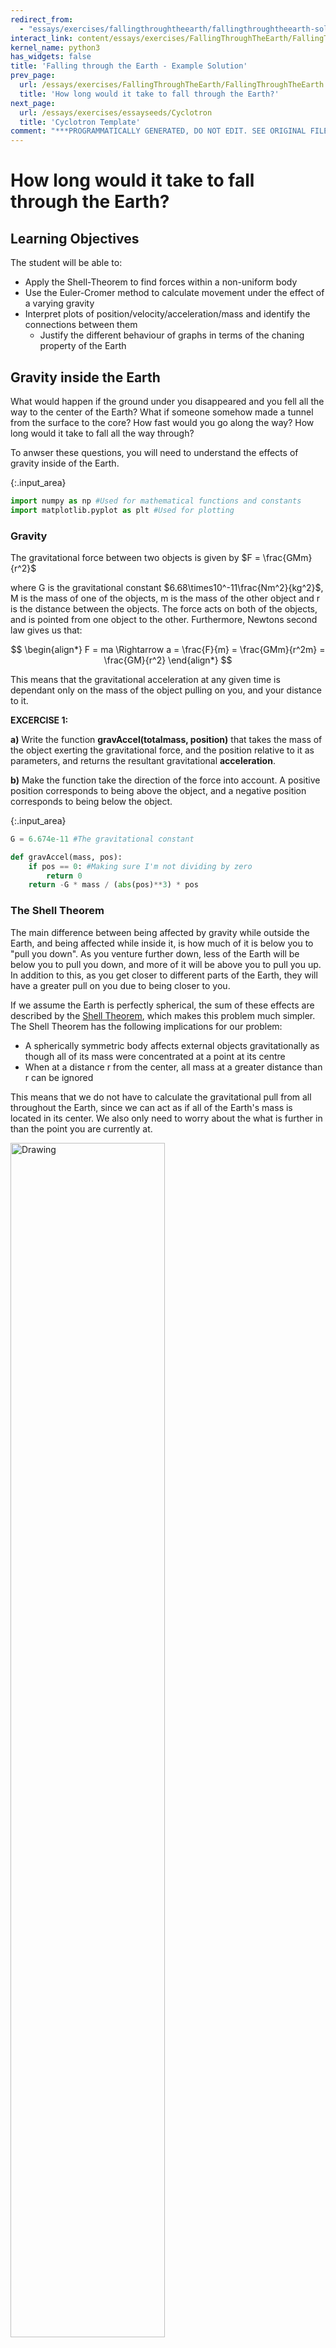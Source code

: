 ```yaml
---
redirect_from:
  - "essays/exercises/fallingthroughtheearth/fallingthroughtheearth-solution"
interact_link: content/essays/exercises/FallingThroughTheEarth/FallingThroughTheEarth-Solution.ipynb
kernel_name: python3
has_widgets: false
title: 'Falling through the Earth - Example Solution'
prev_page:
  url: /essays/exercises/FallingThroughTheEarth/FallingThroughTheEarth
  title: 'How long would it take to fall through the Earth?'
next_page:
  url: /essays/exercises/essayseeds/Cyclotron
  title: 'Cyclotron Template'
comment: "***PROGRAMMATICALLY GENERATED, DO NOT EDIT. SEE ORIGINAL FILES IN /content***"
---
```


# How long would it take to fall through the Earth?

## Learning Objectives

The student will be able to:
- Apply the Shell-Theorem to find forces within a non-uniform body
- Use the Euler-Cromer method to calculate movement under the effect of a varying gravity
- Interpret plots of position/velocity/acceleration/mass and identify the connections between them
    - Justify the different behaviour of graphs in terms of the chaning property of the Earth

## Gravity inside the Earth

What would happen if the ground under you disappeared and you fell all the way to the center of the Earth? What if someone somehow made a tunnel from the surface to the core? How fast would you go along the way? How long would it take to fall all the way through?

To anwser these questions, you will need to understand the effects of gravity inside of the Earth.



{:.input_area}
```python
import numpy as np #Used for mathematical functions and constants
import matplotlib.pyplot as plt #Used for plotting
```


### Gravity

The gravitational force between two objects is given by $F = \frac{GMm}{r^2}$

where G is the gravitational constant $6.68\times10^-11\frac{Nm^2}{kg^2}$, M is the mass of one of the objects, m is the mass of the other object and r is the distance between the objects. The force acts on both of the objects, and is pointed from one object to the other. Furthermore, Newtons second law gives us that:

$$
\begin{align*}
F = ma \Rightarrow a = \frac{F}{m} = \frac{GMm}{r^2m} = \frac{GM}{r^2}
\end{align*}
$$

This means that the gravitational acceleration at any given time is dependant only on the mass of the object pulling on you, and your distance to it.

**EXCERCISE 1:**

**a)**
Write the function **gravAccel(totalmass, position)** that takes the mass of the object exerting the gravitational force, and the position relative to it as parameters, and returns the resultant gravitational **acceleration**.

**b)**
Make the function take the direction of the force into account. A positive position corresponds to being above the object, and a negative position corresponds to being below the object.



{:.input_area}
```python
G = 6.674e-11 #The gravitational constant

def gravAccel(mass, pos):
    if pos == 0: #Making sure I'm not dividing by zero
        return 0
    return -G * mass / (abs(pos)**3) * pos
```


### The Shell Theorem

The main difference between being affected by gravity while outside the Earth, and being affected while inside it, is how much of it is below you to "pull you down". As you venture further down, less of the Earth will be below you to pull you down, and more of it will be above you to pull you up. In addition to this, as you get closer to different parts of the Earth, they will have a greater pull on you due to being closer to you.

If we assume the Earth is perfectly spherical, the sum of these effects are described by the [Shell Theorem](http://hyperphysics.phy-astr.gsu.edu/hbase/Mechanics/sphshell2.html), which makes this problem much simpler. The Shell Theorem has the following implications for our problem:

- A spherically symmetric body affects external objects gravitationally as though all of its mass were concentrated at a point at its centre
- When at a distance r from the center, all mass at a greater distance than r can be ignored

This means that we do not have to calculate the gravitational pull from all throughout the Earth, since we can act as if all of the Earth's mass is located in its center. We also only need to worry about the what is further in than the point you are currently at.

<img src="https://raw.githubusercontent.com/KarlHenrik/Jupyter-Book-Showroom/master/content/features/activities/FallingThroughTheEarth/ShellTheorem.jpg" alt="Drawing" style="width: 70%;"/>

## Falling through a uniform Earth

To start with, assume that the Earth has a constant density (a uniform Earth). This will make the problem easier to solve, and will make for a good foundation for later, when you will look at falling through a non-uniform Earth.

### Finding gravitational acceleration inside of a uniform Earth

**EXERCISE 2:**

Find the Earth's total mass and radius online, and use this to calculate the density of a uniform Earth.



{:.input_area}
```python
earthMass = 5.972 * 10**24 #kg
earthRadius = 6.371 * 10**6 #m

earthVolume = 4/3 * np.pi * earthRadius**3

uniDensity = earthMass/earthVolume
```


**EXERCISE 3:**

Using the density you found in the previous exercise, write the function **sphereMass(distance)** that takes the distance from the center of the Earth as an argument, and returns the mass of a sphere with that distance as radius, and with the same density as the uniform Earth. *(This sphere will be the equivelant of the red area in the figure above.)*



{:.input_area}
```python
def sphereMass(distance):
    return 4/3 * np.pi * distance**3 * uniDensity
```


**EXERCISE 4:**

Using the **gravAccel** function, the **sphereMass** function, and the implications of the Shell Theorem, write the function **uniformGravityAccel(position)** that calculates the gravitational acceleration at any position relative to the center of a uniform Earth.



{:.input_area}
```python
def uniformGravityAccel(pos):
    return gravAccel(sphereMass(abs(pos)), pos)
```


## Calculating the fall through a uniform Earth

To calculate the movement through a uniform Earth, you will need to define some paramaters and some lists or arrays to save your results in. Then you will need to use the Euler-Cromer method to calculate the movement step by step.

A quick refresher on the structure of the Euler-Cromer method:

    for i in range(n-1):
        acceleration[i] = function(arguments)
        velocity[i+1] = velocity[i] + acceleration[i] * dt
        position[i+1] = position[i] + velocity[i+1] * dt

## The Euler-Cromer loop

**EXERCISE 5:**

**a)**
Define the lists or arrays that will hold the positions, velocities and accelerations at any given time during the fall. Use a time step of 1 second, and 5000 iterations in your loop.

**b)**
Make the starting distance from the center equal to the radius of the Earth, and make the starting velocity 0 m/s.

**c)**
Define a list or array that holds all of the different times.



{:.input_area}
```python
n = 5000
dt = 1

acceleration = np.zeros(n)
velocity = np.zeros(n)
position = np.zeros(n)

position[0] = earthRadius

times = np.linspace(0, n*dt, n)
```


**EXERCISE 6:**

Do the Euler-Cromer calculation of a fall through a uniform Earth with the initial conditions from exercise 5, and an acceleration given by the **uniformGravityAccel** function.



{:.input_area}
```python
for i in range(n-1):
    acceleration[i] = uniformGravityAccel(position[i])
    velocity[i+1] = velocity[i] + acceleration[i] * dt
    position[i+1] = position[i] + velocity[i+1] * dt
acceleration[n-1] = uniformGravityAccel(position[n-1])
```


**EXERCISE 7:**

Plot your results from exercise 6 (position, velocity and acceleration as a function of time).



{:.input_area}
```python
plt.figure(figsize=(19,4))
plt.subplot(131)
plt.plot(times, position/(10**6))
plt.title("Position over time")
plt.xlabel("Time [s]")
plt.ylabel("Distance from the center [m]")

plt.subplot(132)
plt.plot(times, velocity, color="orange")
plt.title("Velocity over time")
plt.xlabel("Time [s]")
plt.ylabel("Velocity [m/s]")

plt.subplot(133)
plt.plot(times, acceleration, color="green")
plt.title("Acceleration over time")
plt.xlabel("Time [s]")
plt.ylabel("Gravitational acceleration [m/s^2]")
plt.show()
```



{:.output .output_png}
![png](../../images/essays/exercises/FallingThroughTheEarth/FallingThroughTheEarth-Solution_31_0.png)



**EXERCISE 8:**

**a)**
Find the time it takes to fall through the uniform Earth.

**b)**
Find the maximum velocity along the way.

**c)**
Comment on the results. Why do the graphs look the way they do? And specifically:
- Why are the plots for position and acceleration so similar? (look at acceleration as a function of position, and the properties of the derivative of sine waves)



{:.input_area}
```python
print("It took {:.0f} seconds to fall through the Earth".format(times[np.argmin(position)]))

print("The maximum velocity was {:.0f} m/s".format(np.amax(velocity)))
```


{:.output .output_stream}
```
It took 2531 seconds to fall through the Earth
The maximum velocity was 7910 m/s

```

Position and acceleration have the opposite shapes due to one being a function of the other. In the function for gravity, gravity is inversely proportional to the square of the distance from the center. In the function for the mass of the mini-Earth I need to consider, mass is proportional to the cube of the distance from the center. All in all, this becomes a relation where gravitational acceleration is proportional to the distance from the center, with some negative constant. The velocity goes from very negative to very positive during the time that the gravitational acceleration is at its highest.

The position and acceleration being linearly dependant points to them being sine waves, as the double derivative of a sine wave is the negative of the same wave(with some constants). And this also leads to the velocity being a cosine wave with only slightly different parameters.

## Falling through a non-uniform Earth

So far you have looked at a fall through a uniform Earth, but the Earth is not uniform. The core, mantle and crust have very different densities, which changes the gravity during the fall and thus the nature of the fall significantly.

This figure shows how the different layers and densities of the Earth fit together.

<img src="https://raw.githubusercontent.com/KarlHenrik/Jupyter-Book-Showroom/master/content/features/activities/FallingThroughTheEarth/RadialDensityPREM.jpg" alt="Drawing" style="width: 50%;"/>

*(taken from <a href="https://en.wikipedia.org/wiki/Structure_of_the_Earth">en.wikipedia.org/wiki/Structure_of_the_Earth</a>)*

### Implementing the  variable density of the Earth

The Preliminary Reference Earth Model is a model which gives us the density of the Earth at different distances from the center. 

The data can be found here: http://ds.iris.edu/ds/products/emc-prem/ at "Model Download". I use the file "PREM_ANISOTROPIC".

**Make sure that you have the "PREM_ANISOTROPIC.txt" file in the same folder as the notebook file, or this won't work!**

Let us read the data and store them in arrays.



{:.input_area}
```python
radiusData = np.zeros(97)
densityData = np.zeros(97)
i = 0

#The file has 97 lines starting with "[Radius] [Density]" that are read like this
infile = open("PREM_ANISOTROPIC.txt","r")
lines = infile.readlines()
for line in lines[3:]: #The data starts at line 3.
    numbers = line.split()
    radiusData[i] = float(numbers[0])
    densityData[i] = float(numbers[1])
    i += 1
infile.close()

plt.plot(radiusData/(10**6), densityData)
plt.title("Density of the Earth as a function of distance from the center")
plt.xlabel("Distance from center [m *10^6]")
plt.ylabel("Density [kg/m^3]")
plt.show()
```



{:.output .output_png}
![png](../../images/essays/exercises/FallingThroughTheEarth/FallingThroughTheEarth-Solution_41_0.png)



### Mass at different heights

Next you need the total mass further in than a given distance. By working our way from the center we can add one and one "shell" to find the total mass at different distances from the center. We have to find the total mass by adding these shells due to the relatively rough resolution of our density data.

![title](https://raw.githubusercontent.com/KarlHenrik/Jupyter-Book-Showroom/master/content/features/activities/FallingThroughTheEarth/EarthShells.jpg)

Note that we use the same density for the inner and outer sphere to calculate the mass of the shell. The density we use for the spheres is the average of the Earth's density at the outer and inner radius of the shell. So that:

$$ M_{shell} = M_{outer} - M_{inner} = \frac{4}{3}\pi r_{outer}^3 Density - \frac{4}{3}\pi r_{inner}^3 Density $$



{:.input_area}
```python
massData = np.zeros(97)

for i in range(1,len(radiusData)):
    shellDensity = (densityData[i-1]+densityData[i])/2 #The average of the density at the outer and inner radius
    #Finding the mass of the shells corresponding to every data point
    shellMass = 4/3*np.pi*radiusData[i]**3*shellDensity - 4/3*np.pi*radiusData[i-1]**3*shellDensity
    #Adding the next total mass to the list, adding the mass of the current shell with the previous total mass
    massData[i] = shellMass + massData[i-1]
```


The datapoints for density have now been turned into datapoints for total mass.

**EXERCISE 9:**
Remove the "#" from the code below to see how the old model for the total mass at different distances from the center compares to the new one from the data. Comment on the result.



{:.input_area}
```python
plt.plot(radiusData/(10**6), [sphereMass(r)/(10**24) for r in radiusData])
plt.plot(radiusData/(10**6), massData/(10**24), "ro", markersize = 1)
plt.title("Total mass of the Earth at different distances from the center")
plt.xlabel("Distance from center [m * 10^6]")
plt.ylabel("Mass so far [kg * 10^24]")
plt.show()
```



{:.output .output_png}
![png](../../images/essays/exercises/FallingThroughTheEarth/FallingThroughTheEarth-Solution_48_0.png)



With the uniform Earth, the total mass increases somewhat exponentially as the total volume increases somewhat exponentially. With the non-uniform Earth, the total mass increases relatively faster in the dense core, and relatively slower in the not as dense mantle and crust.

The next step is to turn the datapoints into datapoints for the gravitational acceleration.



{:.input_area}
```python
G = 6.674 * 10**(-11) #The gravitational constant
accelData = np.zeros(97)

for i in range(1,len(radiusData)):
    accelData[i] = G*massData[i]/(radiusData[i]**2)
```


The next step is to go from datapoints at discrete distances from the center, to a general function that gives the mass between the datapoints. This can be acheived by using the polyfit function. This function finds the polynomial of the given degree that best approximates the datapoints given.



{:.input_area}
```python
import numpy.polynomial.polynomial as poly #Used later for finding a polynomial that approximates the data

turn = np.argmax(accelData) #The spike in the acceleration graph
deg = 3
coefs1 = poly.polyfit(radiusData[:turn], accelData[:turn], deg) #Polynomial for the points further in than the "spike"
coefs2 = poly.polyfit(radiusData[turn:], accelData[turn:], deg) #Polynomial for the points further out than the "spike"

earthRadius = radiusData[-1]
earthMass = massData[-1]
def realGravityAccel(pos):
    dist = abs(pos) #The absolute value of the distance
    direc = -np.sign(pos) #The direction of gravity. It is opposite of our the sign of our position

    if dist > earthRadius: #If we are outside the Earth
        return(direc*G*earthMass/pos**2) #Normal formula for acceleration using the mass of the entire Earth

    elif dist < radiusData[turn]: #If we are further in than the "spike"
        sum = 0
        for i in range(deg+1): #a0 + a1*r + a2*r**2 + a3*r**3
            sum += coefs1[i]*dist**(i)
        return(direc*sum)
    
    else: #Function 2 for distances further out than the "spike"
        sum = 0
        for i in range(deg+1):
            sum += coefs2[i]*dist**(i)
        return(direc*sum)
```


Here is a plot of the new function for gravity, together with the datapoints that made it.



{:.input_area}
```python
plt.plot(radiusData/(10**6), [realGravityAccel(r) for r in radiusData])
plt.plot(radiusData/(10**6), -accelData, "ro", markersize=1)

plt.title("Accelerations at different distances from the center")
plt.xlabel("Distance from center [m * 10^6]")
plt.ylabel("Gravitational acceleration [m/s^2]")
plt.show()
```



{:.output .output_png}
![png](../../images/essays/exercises/FallingThroughTheEarth/FallingThroughTheEarth-Solution_55_0.png)



The red dots are the 97 discrete gravitational acceleration found using the datapoints from the PREM model. The blue line is a fourth degree polynomial that approximates these disctete points. The function **realGravityAccel** made the blue line, and is the function you will use later, instead of the **uniGravityAccel** function.

As you start falling, from the right of the graph, the acceleration will first stay nearly constant before increasing slightly until about 3000km. This is because, as you gets closer to the more dense inner parts of the Earth, the gravitational pull from them will increase. Since the outer layers are so much less dense than the mantle or core, you don't "lose" much gravitational pull compared to the pull you gain from being closer to the denser parts. When you are at around 3000 km, gravity starts weakening. This happens because the amount of mass pulling you down is starting to reduce fast.

## Calculating the fall through a non-uniform Earth

To calculate the movement through a non-uniform Earth, you will again need to define some paramaters and some lists or arrays to save your results in. Then you will need to use the Euler-Cromer method to calculate the movement step by step.

But before that, you need to take into account the variable density of the Earth.

**EXERCISE 10:**


**a)**
Plot the **realGravityAccel** and **uniformGravityAccel** functions together, with distances from the center to the total radius of the Earth.

**b)**
Comment on the results.



{:.input_area}
```python
radiuses = np.linspace(0, earthRadius, 1000)

plt.plot(radiuses/(10**6), [realGravityAccel(r) for r in radiuses])
plt.plot(radiuses/(10**6), [uniformGravityAccel(r) for r in radiuses])

plt.title("Accelerations at different distances from the center")
plt.xlabel("Distance from center [m * 10^6]")
plt.ylabel("Gravitational acceleration [m/s^2]")
plt.show()
```



{:.output .output_png}
![png](../../images/essays/exercises/FallingThroughTheEarth/FallingThroughTheEarth-Solution_60_0.png)



As discussed in exercise 8: with the uniform Earth, gravitational acceleration and distance from the center of the Earth are linearly related. Whereas with the non-uniform Earth, gravity first increases due to being closer to the very dense and masseive core, and only starts decreasing when inside the core, due to the masse above finally starting to overpower the mass below.

## The Euler-Cromer loop

**EXERCISE 11:**

**a)**
Define the lists or arrays that will hold the positions, velocities and accelerations at any given time during the fall. Use a time step of 1 second, and 5000 iterations in your loop.

**b)**
Make the starting distance from the center equal to the radius of the Earth, and make the starting velocity 0 m/s.

**c)**
Define a list or array that holds all of the different times.



{:.input_area}
```python
n = 5000
dt = 1

acc = np.zeros(n)
vel = np.zeros(n)
pos = np.zeros(n)

pos[0] = earthRadius

time = np.linspace(0, n*dt, n)
```


**EXERCISE 12:**

Do the Euler-Cromer calculation of a fall through a uniform Earth with the initial conditions from exercise 12, and an acceleration given by the **realGravityAccel** function.



{:.input_area}
```python
for i in range(n-1):
    acc[i] = realGravityAccel(pos[i])
    vel[i+1] = vel[i] + acc[i] * dt
    pos[i+1] = pos[i] + vel[i+1] * dt
acc[n-1] = realGravityAccel(pos[n-1])
```


**EXERCISE 13:**

Plot your results from exercise 12 (position, velocity and acceleration as a function of time).



{:.input_area}
```python
plt.figure(figsize=(19,4))
plt.subplot(131)
plt.plot(time, pos/(10**6))
plt.title("Position over time")
plt.xlabel("Time [s]")
plt.ylabel("Distance from the center [m]")

plt.subplot(132)
plt.plot(time, vel, color="orange")
plt.title("Velocity over time")
plt.xlabel("Time [s]")
plt.ylabel("Velocity [m/s]")

plt.subplot(133)
plt.plot(time, acc, color="green")
plt.title("Acceleration over time")
plt.xlabel("Time [s]")
plt.ylabel("Gravitational acceleration [m/s^2]")
plt.show()
```



{:.output .output_png}
![png](../../images/essays/exercises/FallingThroughTheEarth/FallingThroughTheEarth-Solution_68_0.png)



**EXERCISE 14:**

**a)**
Find the time it takes to fall through the uniform Earth.

**b)**
Find the maximum velocity along the way.

**c)**
Comment on the results. Why do the graphs look the way they do? And specifically:
 - What effect does the shape of the acceleration graph have on the velocity graph?
 - What does a large acceleration lead to?
 - What does a changing acceleration lead to?



{:.input_area}
```python
print("It took {:.0f} seconds to fall through the Earth".format(time[np.argmin(pos)]))

print("The maximum velocity was {:.0f} m/s".format(np.amax(vel)))
```


{:.output .output_stream}
```
It took 2290 seconds to fall through the Earth
The maximum velocity was 9920 m/s

```

With nothing stopping you, you would fall all the way through the Earth and then back again, and then back again and so on. Given that gravity is a conservative force, it makes sense that you would never stop moving, but rather fall back and forth around the center.

When you reach the center (position=0), acceleration is also 0. This is when you reach your top velocity, as after this point gravity makes the speed decrease.

Gravity is almost constant close to the surface, which can also be seen here. This near constant gravity near the surface is what makes the velocity change so linearly between the sharper turns. The sharp turns of the velocity is due to gravity switching direction quickly, which happens because velocity is high while moving through the dense parts of the Earth where gravity is weak.
